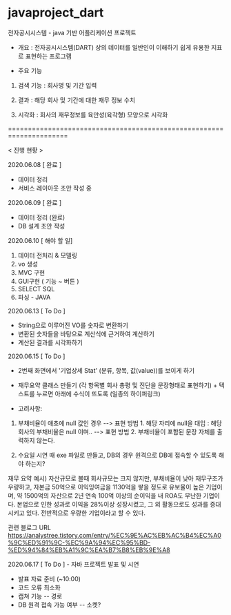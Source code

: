 # javaproject_dart
전자공시시스템 - java 기반 어플리케이션 프로젝트

- 개요
: 전자공시시스템(DART) 상의 데이터를 일반인이 이해하기 쉽게 유용한 지표로 표현하는 프로그램

- 주요 기능
1. 검색 기능 : 회사명 및 기간 입력

2. 결과 : 해당 회사 및 기간에 대한 재무 정보 수치

3. 시각화 : 회사의 재무정보를 육만성(육각형) 모양으로 시각화


=====================================================================

< 진행 현황 >

2020.06.08 
[ 완료 ]
- 데이터 정리
- 서비스 레이아웃 초안 작성 중 

2020.06.09
[ 완료 ]
- 데이터 정리 (완료)
- DB 설계 초안 작성

2020.06.10 
[ 해야 할 일]  
1. 데이터 전처리 & 모델링
2. vo 생성
3. MVC 구현
4. GUI구현 ( 기능 ~ 버튼 )
5. SELECT SQL 
6. 파싱 - JAVA 

2020.06.13
[ To Do ]
- String으로 이루어진 VO를 숫자로 변환하기
- 변환된 숫자들을 바탕으로 계산식에 근거하여 계산하기
- 계산된 결과를 시각화하기


2020.06.15 [ To Do ]
- 2번째 화면에서 '기업상세 Stat' (분류, 항목, 값(value))를 보이게 하기
- 재무요약 클래스 만들기 (각 항목별 회사 총평 및 진단을 문장형태로 표현하기) + 텍스트를 누르면 아래에 수식이 뜨도록 (일종의 하이퍼링크)

- 고려사항: 
1) 부채비율이 애초에 null 값인 경우
--> 표현 방법 1. 해당 자리에 null을 대입 : 해당 회사의 부채비율은 null 이며..
--> 표현 방법 2. 부채비율이 포함된 문장 자체를 출력하지 않는다. 

2) 수요일 시연 때 exe 파일로 만들고, DB의 경우 원격으로 DB에 접속할 수 있도록 해야 하는지?

재무 요약 예시)
자산규모로 볼때 회사규모는 크지 않지만, 부채비율이 낮아 재무구조가 우량하고, 자본금 50억으로 이익잉여금을 1130억을 쌓을 정도로 유보율이 높은 기업이며, 약 1500억의 자산으로 2년 연속 100억 이상의 순이익을 내 ROA도 무난한 기업이다. 본업으로 인한 성과로 이익을 28%이상 성장시켰고, 그 외 활동으로도 성과를 증대시키고 있다. 전반적으로 우량한 기업이라고 할 수 있다.

관련 블로그 URL
https://analystree.tistory.com/entry/%EC%9E%AC%EB%AC%B4%EC%A0%9C%ED%91%9C-%EC%9A%94%EC%95%BD-%ED%94%84%EB%A1%9C%EA%B7%B8%EB%9E%A8


2020.06.17 [ To Do ] - 자바 프로젝트 발표 및 시연

- 발표 자료 준비 (~10:00)
- 코드 오류 최소화 
- 캡쳐 기능 -- 경로
- DB 원격 접속 가능 여부 -- 소켓?
